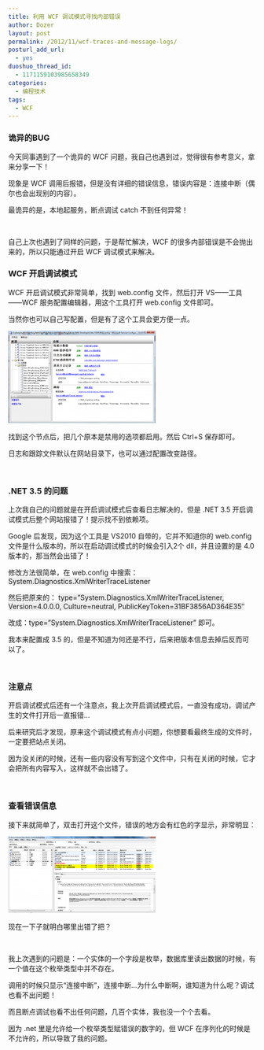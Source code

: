 ```yaml
---
title: 利用 WCF 调试模式寻找内部错误
author: Dozer
layout: post
permalink: /2012/11/wcf-traces-and-message-logs/
posturl_add_url:
  - yes
duoshuo_thread_id:
  - 1171159103985658349
categories:
  - 编程技术
tags:
  - WCF
---
```


### <span id="BUG">诡异的BUG</span>

今天同事遇到了一个诡异的 WCF 问题，我自己也遇到过，觉得很有参考意义，拿来分享一下！

现象是 WCF 调用后报错，但是没有详细的错误信息，错误内容是：连接中断（偶尔也会出现别的内容）。

最诡异的是，本地起服务，断点调试 catch 不到任何异常！

&nbsp;

自己上次也遇到了同样的问题，于是帮忙解决，WCF 的很多内部错误是不会抛出来的，所以只能通过开启 WCF 调试模式来解决。

<!--more-->

### <span id="WCF">WCF 开启调试模式</span>

WCF 开启调试模式非常简单，找到 web.config 文件，然后打开 VS——工具——WCF 服务配置编辑器，用这个工具打开 web.config 文件即可。

当然你也可以自己写配置，但是有了这个工具会更方便一点。

[<img class="alignnone size-medium wp-image-927" title="config" alt="" src="/uploads/2012/11/config-300x188.png" width="300" height="188" />][1]

找到这个节点后，把几个原本是禁用的选项都启用。然后 Ctrl+S 保存即可。

日志和跟踪文件默认在网站目录下，也可以通过配置改变路径。

&nbsp;

### <span id="NET_35">.NET 3.5 的问题</span>

上次我自己的问题就是在开启调试模式后查看日志解决的，但是 .NET 3.5 开启调试模式后整个网站报错了！提示找不到依赖项。

Google 后发现，因为这个工具是 VS2010 自带的，它并不知道你的 web.config 文件是什么版本的，所以在启动调试模式的时候会引入2个 dll，并且设置的是 4.0 版本的，那当然会出错了！

修改方法很简单，在 web.config 中搜索：<span style="background-color: #eeeeee;">System.Diagnostics.XmlWriterTraceListener</span>

然后把原来的： <span style="background-color: #eeeeee;">type=&#8221;System.Diagnostics.XmlWriterTraceListener, Version=4.0.0.0, Culture=neutral, PublicKeyToken=31BF3856AD364E35&#8243;</span>

改成：<span style="background-color: #eeeeee;">type=&#8221;System.Diagnostics.XmlWriterTraceListener&#8221;</span> 即可。

我本来配置成 3.5 的，但是不知道为何还是不行，后来把版本信息去掉后反而可以了。

&nbsp;

### <span id="i">注意点</span>

开启调试模式后还有一个注意点，我上次开启调试模式后，一直没有成功，调试产生的文件打开后一直报错…

后来研究后才发现，原来这个调试模式有点小问题，你想要看最终生成的文件时，一定要把站点关闭。

因为没关闭的时候，还有一些内容没有写到这个文件中，只有在关闭的时候，它才会把所有内容写入，这样就不会出错了。

&nbsp;

### <span id="i-2">查看错误信息</span>

接下来就简单了，双击打开这个文件，错误的地方会有红色的字显示，非常明显：

[<img class="alignnone size-medium wp-image-928" title="error" alt="" src="/uploads/2012/11/error-300x156.png" width="300" height="156" />][2]

现在一下子就明白哪里出错了把？

&nbsp;

我上次遇到的问题是：一个实体的一个字段是枚举，数据库里读出数据的时候，有一个值在这个枚举类型中并不存在。

调用的时候只显示“连接中断”，连接中断…为什么中断啊，谁知道为什么呢？调试也看不出问题！

而且断点调试也看不出任何问题，几百个实体，我也没一个个去看。

因为 .net 里是允许给一个枚举类型赋错误的数字的，但 WCF 在序列化的时候是不允许的，所以导致了我的问题。

 [1]: /uploads/2012/11/config.png
 [2]: /uploads/2012/11/error.png
